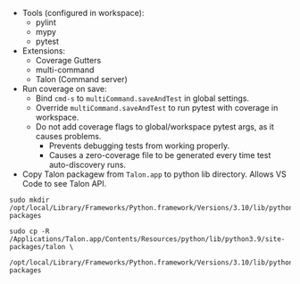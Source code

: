 * Tools (configured in workspace):
  * pylint
  * mypy
  * pytest
* Extensions:
  * Coverage Gutters
  * multi-command
  * Talon (Command server)
* Run coverage on save:
  * Bind `cmd-s` to `multiCommand.saveAndTest` in global settings.
  * Override `multiCommand.saveAndTest` to run pytest with coverage in workspace.
  * Do not add coverage flags to global/workspace pytest args, as it causes problems.
    * Prevents debugging tests from working properly.
    * Causes a zero-coverage file to be generated every time test auto-discovery runs.
* Copy Talon packagew from `Talon.app` to python lib directory. Allows VS Code to see Talon API.
```
sudo mkdir /opt/local/Library/Frameworks/Python.framework/Versions/3.10/lib/python3.10/site-packages

sudo cp -R /Applications/Talon.app/Contents/Resources/python/lib/python3.9/site-packages/talon \
  /opt/local/Library/Frameworks/Python.framework/Versions/3.10/lib/python3.10/site-packages
```

